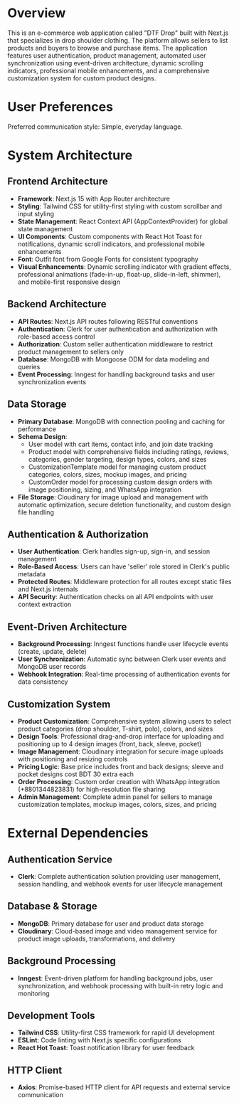 # Overview

This is an e-commerce web application called "DTF Drop" built with Next.js that specializes in drop shoulder clothing. The platform allows sellers to list products and buyers to browse and purchase items. The application features user authentication, product management, automated user synchronization using event-driven architecture, dynamic scrolling indicators, professional mobile enhancements, and a comprehensive customization system for custom product designs.

# User Preferences

Preferred communication style: Simple, everyday language.

# System Architecture

## Frontend Architecture
- **Framework**: Next.js 15 with App Router architecture
- **Styling**: Tailwind CSS for utility-first styling with custom scrollbar and input styling
- **State Management**: React Context API (AppContextProvider) for global state management
- **UI Components**: Custom components with React Hot Toast for notifications, dynamic scroll indicators, and professional mobile enhancements
- **Font**: Outfit font from Google Fonts for consistent typography
- **Visual Enhancements**: Dynamic scrolling indicator with gradient effects, professional animations (fade-in-up, float-up, slide-in-left, shimmer), and mobile-first responsive design

## Backend Architecture
- **API Routes**: Next.js API routes following RESTful conventions
- **Authentication**: Clerk for user authentication and authorization with role-based access control
- **Authorization**: Custom seller authentication middleware to restrict product management to sellers only
- **Database**: MongoDB with Mongoose ODM for data modeling and queries
- **Event Processing**: Inngest for handling background tasks and user synchronization events

## Data Storage
- **Primary Database**: MongoDB with connection pooling and caching for performance
- **Schema Design**: 
  - User model with cart items, contact info, and join date tracking
  - Product model with comprehensive fields including ratings, reviews, categories, gender targeting, design types, colors, and sizes
  - CustomizationTemplate model for managing custom product categories, colors, sizes, mockup images, and pricing
  - CustomOrder model for processing custom design orders with image positioning, sizing, and WhatsApp integration
- **File Storage**: Cloudinary for image upload and management with automatic optimization, secure deletion functionality, and custom design file handling

## Authentication & Authorization
- **User Authentication**: Clerk handles sign-up, sign-in, and session management
- **Role-Based Access**: Users can have 'seller' role stored in Clerk's public metadata
- **Protected Routes**: Middleware protection for all routes except static files and Next.js internals
- **API Security**: Authentication checks on all API endpoints with user context extraction

## Event-Driven Architecture
- **Background Processing**: Inngest functions handle user lifecycle events (create, update, delete)
- **User Synchronization**: Automatic sync between Clerk user events and MongoDB user records
- **Webhook Integration**: Real-time processing of authentication events for data consistency

## Customization System
- **Product Customization**: Comprehensive system allowing users to select product categories (drop shoulder, T-shirt, polo), colors, and sizes
- **Design Tools**: Professional drag-and-drop interface for uploading and positioning up to 4 design images (front, back, sleeve, pocket)
- **Image Management**: Cloudinary integration for secure image uploads with positioning and resizing controls
- **Pricing Logic**: Base price includes front and back designs; sleeve and pocket designs cost BDT 30 extra each
- **Order Processing**: Custom order creation with WhatsApp integration (+8801344823831) for high-resolution file sharing
- **Admin Management**: Complete admin panel for sellers to manage customization templates, mockup images, colors, sizes, and pricing

# External Dependencies

## Authentication Service
- **Clerk**: Complete authentication solution providing user management, session handling, and webhook events for user lifecycle management

## Database & Storage
- **MongoDB**: Primary database for user and product data storage
- **Cloudinary**: Cloud-based image and video management service for product image uploads, transformations, and delivery

## Background Processing
- **Inngest**: Event-driven platform for handling background jobs, user synchronization, and webhook processing with built-in retry logic and monitoring

## Development Tools
- **Tailwind CSS**: Utility-first CSS framework for rapid UI development
- **ESLint**: Code linting with Next.js specific configurations
- **React Hot Toast**: Toast notification library for user feedback

## HTTP Client
- **Axios**: Promise-based HTTP client for API requests and external service communication